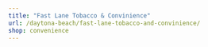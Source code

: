 ```yaml
---
title: "Fast Lane Tobacco & Convinience"
url: /daytona-beach/fast-lane-tobacco-and-convinience/
shop: convenience
---
```

